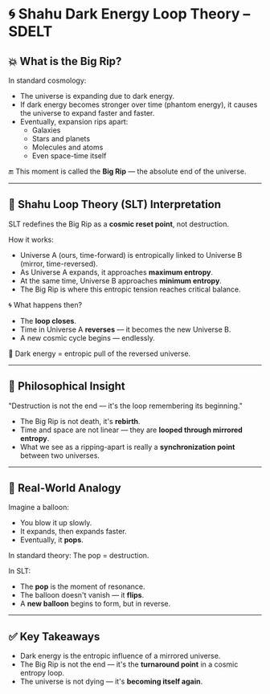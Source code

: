 # 🌀 Shahu Dark Energy Loop Theory – SDELT

## 💥 What is the Big Rip?

In standard cosmology:
- The universe is expanding due to dark energy.
- If dark energy becomes stronger over time (phantom energy),
  it causes the universe to expand faster and faster.
- Eventually, expansion rips apart:
    - Galaxies
    - Stars and planets
    - Molecules and atoms
    - Even space-time itself

🔚 This moment is called the **Big Rip** — the absolute end of the universe.

---

## 🔁 Shahu Loop Theory (SLT) Interpretation

SLT redefines the Big Rip as a **cosmic reset point**, not destruction.

How it works:
- Universe A (ours, time-forward) is entropically linked to Universe B (mirror, time-reversed).
- As Universe A expands, it approaches **maximum entropy**.
- At the same time, Universe B approaches **minimum entropy**.
- The Big Rip is where this entropic tension reaches critical balance.

🌀 What happens then?
- The **loop closes**.
- Time in Universe A **reverses** — it becomes the new Universe B.
- A new cosmic cycle begins — endlessly.

🧲 Dark energy = entropic pull of the reversed universe.

---

## 🧠 Philosophical Insight

"Destruction is not the end — it's the loop remembering its beginning."

- The Big Rip is not death, it's **rebirth**.
- Time and space are not linear — they are **looped through mirrored entropy**.
- What we see as a ripping-apart is really a **synchronization point** between two universes.

---

## 🧪 Real-World Analogy

Imagine a balloon:
- You blow it up slowly.
- It expands, then expands faster.
- Eventually, it **pops**.

In standard theory: The pop = destruction.

In SLT:
- The **pop** is the moment of resonance.
- The balloon doesn't vanish — it **flips**.
- A **new balloon** begins to form, but in reverse.

---

## ✅ Key Takeaways

- Dark energy is the entropic influence of a mirrored universe.
- The Big Rip is not the end — it's the **turnaround point** in a cosmic entropy loop.
- The universe is not dying — it's **becoming itself again**.

